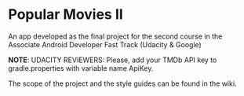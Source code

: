 # Popular Movies II    

An app developed as the final project for the second course in the Associate Android Developer Fast Track (Udacity &amp; Google)

**NOTE**: UDACITY REVIEWERS: Please, add your TMDb API key to gradle.properties with variable name ApiKey.

The scope of the project and the style guides can be found in the wiki.

